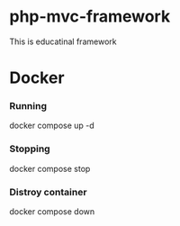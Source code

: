 # php-mvc-framework
This is educatinal framework

# Docker

### Running
docker compose up -d

### Stopping
docker compose stop

### Distroy container 
docker compose down
